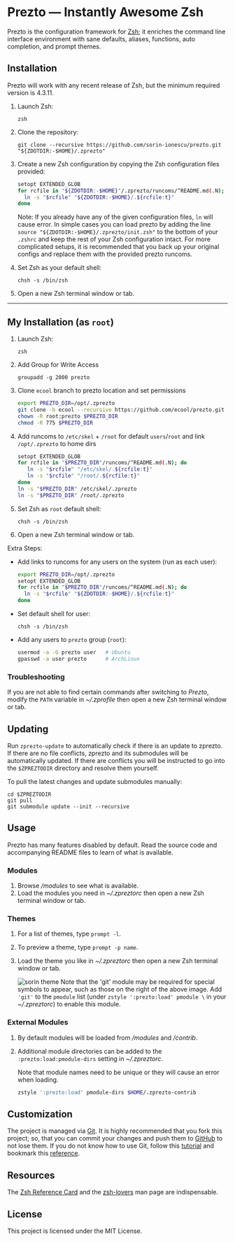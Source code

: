 Prezto — Instantly Awesome Zsh
==============================

Prezto is the configuration framework for [Zsh][1]; it enriches the command line
interface environment with sane defaults, aliases, functions, auto completion,
and prompt themes.

Installation
------------

Prezto will work with any recent release of Zsh, but the minimum required
version is 4.3.11.

  1. Launch Zsh:

     ```console
     zsh
     ```

  2. Clone the repository:

     ```console
     git clone --recursive https://github.com/sorin-ionescu/prezto.git "${ZDOTDIR:-$HOME}/.zprezto"
     ```

  3. Create a new Zsh configuration by copying the Zsh configuration files
     provided:

     ```sh
     setopt EXTENDED_GLOB
     for rcfile in "${ZDOTDIR:-$HOME}"/.zprezto/runcoms/^README.md(.N); do
       ln -s "$rcfile" "${ZDOTDIR:-$HOME}/.${rcfile:t}"
     done
     ```

     Note: If you already have any of the given configuration files, `ln` will
     cause error. In simple cases you can load prezto by adding the line
     `source "${ZDOTDIR:-$HOME}/.zprezto/init.zsh"` to the bottom of your
     `.zshrc` and keep the rest of your Zsh configuration intact. For more
     complicated setups, it is recommended that you back up your original
     configs and replace them with the provided prezto runcoms.

  4. Set Zsh as your default shell:

     ```console
     chsh -s /bin/zsh
     ```

  5. Open a new Zsh terminal window or tab.

---
My Installation (as `root`)
---------------

  1. Launch Zsh:

     ```console
     zsh
     ```

  1. Add Group for Write Access

     ```console
     groupadd -g 2000 prezto
     ```

  2. Clone `ecool` branch to prezto location and set permissions

      ```sh
      export PREZTO_DIR=/opt/.zprezto
      git clone -b ecool --recursive https://github.com/ecool/prezto.git "$PREZTO_DIR"
      chown -R root:prezto $PREZTO_DIR
      chmod -R 775 $PREZTO_DIR
      ```

  3. Add runcoms to `/etc/skel` + `/root` for default `users`/`root` and link `/opt/.zprezto` to home dirs

      ```sh
      setopt EXTENDED_GLOB
      for rcfile in "$PREZTO_DIR"/runcoms/^README.md(.N); do
         ln -s "$rcfile" "/etc/skel/.${rcfile:t}"
         ln -s "$rcfile" "/root/.${rcfile:t}"
      done
      ln -s "$PREZTO_DIR" /etc/skel/.zprezto
      ln -s "$PREZTO_DIR" /root/.zprezto
      ```

  4. Set Zsh as `root` default shell:

     ```console
     chsh -s /bin/zsh
     ```

  5. Open a new Zsh terminal window or tab.

Extra Steps:

- Add links to runcoms for any users on the system (run as each user):

  ```sh
  export PREZTO_DIR=/opt/.zprezto
  setopt EXTENDED_GLOB
  for rcfile in "$PREZTO_DIR"/runcoms/^README.md(.N); do
    ln -s "$rcfile" "${ZDOTDIR:-$HOME}/.${rcfile:t}"
  done
  ```

- Set default shell for user:

  ```console
  chsh -s /bin/zsh
  ```

- Add any users to `prezto` group (`root`):

  ```sh
  usermod -a -G prezto user   # Ubuntu
  gpasswd -a user prezto      # ArchLinux
  ```

### Troubleshooting

If you are not able to find certain commands after switching to *Prezto*,
modify the `PATH` variable in *~/.zprofile* then open a new Zsh terminal
window or tab.

Updating
--------

Run `zprezto-update` to automatically check if there is an update to zprezto.
If there are no file conflicts, zprezto and its submodules will be
automatically updated. If there are conflicts you will be instructed to go into
the `$ZPREZTODIR` directory and resolve them yourself.

To pull the latest changes and update submodules manually:

```console
cd $ZPREZTODIR
git pull
git submodule update --init --recursive
```

Usage
-----

Prezto has many features disabled by default. Read the source code and
accompanying README files to learn of what is available.

### Modules

  1. Browse */modules* to see what is available.
  2. Load the modules you need in *~/.zpreztorc* then open a new Zsh terminal
     window or tab.

### Themes

  1. For a list of themes, type `prompt -l`.
  2. To preview a theme, type `prompt -p name`.
  3. Load the theme you like in *~/.zpreztorc* then open a new Zsh terminal
     window or tab.

     ![sorin theme][2]
     Note that the 'git' module may be required for special symbols to appear,
     such as those on the right of the above image. Add `'git'` to the `pmodule`
     list (under `zstyle ':prezto:load' pmodule \` in your *~/.zpreztorc*) to
     enable this module.

### External Modules

  1. By default modules will be loaded from */modules* and */contrib*.
  2. Additional module directories can be added to the
     `:prezto:load:pmodule-dirs` setting in *~/.zpreztorc*.

     Note that module names need to be unique or they will cause an error when
     loading.

     ```sh
     zstyle ':prezto:load' pmodule-dirs $HOME/.zprezto-contrib
     ```

Customization
-------------

The project is managed via [Git][3]. It is highly recommended that you fork this
project; so, that you can commit your changes and push them to [GitHub][4] to
not lose them. If you do not know how to use Git, follow this [tutorial][5] and
bookmark this [reference][6].

Resources
---------

The [Zsh Reference Card][7] and the [zsh-lovers][8] man page are indispensable.

License
-------

This project is licensed under the MIT License.

[1]: http://www.zsh.org
[2]: http://i.imgur.com/nrGV6pg.png "sorin theme"
[3]: http://git-scm.com
[4]: https://github.com
[5]: http://gitimmersion.com
[6]: https://git.github.io/git-reference/
[7]: http://www.bash2zsh.com/zsh_refcard/refcard.pdf
[8]: http://grml.org/zsh/zsh-lovers.html

